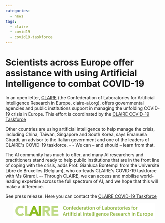 ```yaml
---
categories:
  - news
tags:
  - claire
  - covid19
  - covid19-taskforce
---
```


# Scientists across Europe offer assistance with using Artificial Intelligence to combat COVID-19

In an open letter, [CLAIRE](http://claire-ai.org) (the Confederation of Laboratories for Artificial Intelligence Research in Europe, claire-ai.org), offers governmental agencies and public institutions support in managing the unfolding COVID-19 crisis in Europe. This effort is coordinated by the [CLAIRE COVID-19 Taskforce](https://covid19.claire-ai.org)


Other countries are using artificial intelligence to help manage the crisis, including China, Taiwan, Singapore and South Korea​, says Emanuela Girardi, an advisor to the Italian government and one of the leaders of CLAIRE's COVID-19 taskforce. -​ - We can – and should – learn from that.

The AI community has much to offer, and many AI researchers and practitioners stand ready to help public institutions that are in the front line of coping with the crisis, a​dds Prof. Gianluca Bontempi from the Université Libre de Bruxelles (Belgium), who co-leads CLAIRE's COVID-19 taskforce with Ms Girardi. -- ​Through CLAIRE, we can access and mobilise world-leading expertise across the full spectrum of AI, and we hope that this will make a difference.

See press release. Here you can contact the [CLAIRE COVID-19 Taskforce](mailto:covid19@claire-ai.org)

<p align="center"><a href="https://claire-ai.org"><img src="/assets/images/banner_claire.jpg" alt="CLAIRE" width ="90%"></a></p>